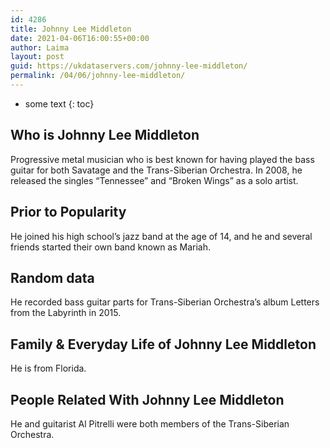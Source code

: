 ```yaml
---
id: 4286
title: Johnny Lee Middleton
date: 2021-04-06T16:00:55+00:00
author: Laima
layout: post
guid: https://ukdataservers.com/johnny-lee-middleton/
permalink: /04/06/johnny-lee-middleton/
---
```


* some text
{: toc}


## Who is Johnny Lee Middleton
                  
                  
                  
Progressive metal musician who is best known for having played the bass guitar for both Savatage and the Trans-Siberian Orchestra. In 2008, he released the singles &#8220;Tennessee&#8221; and &#8220;Broken Wings&#8221; as a solo artist.
                  
              
            
              
            
                
                
                
## Prior to Popularity
                  
                  
                  
He joined his high school&#8217;s jazz band at the age of 14, and he and several friends started their own band known as Mariah.
                  
              
            
              
            
                
                
                
## Random data
                  
                  
                  
He recorded bass guitar parts for Trans-Siberian Orchestra&#8217;s album Letters from the Labyrinth in 2015. 
                  
              
            
              
            
                
                
                
## Family & Everyday Life of Johnny Lee Middleton
                  
                  
                  
He is from Florida.
                  
              
            
              
            
                
                
                
## People Related With Johnny Lee Middleton
                  
                  
                  
He and guitarist Al Pitrelli were both members of the Trans-Siberian Orchestra.
                  
              
            
              
            
                
              
            
              
              
            
            
              
            
          
          
          